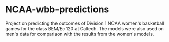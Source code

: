 # NCAA-wbb-predictions
Project on predicting the outcomes of Division 1 NCAA women's basketball games for the class BEM/Ec 120 at Caltech. The models were also used on
men's data for comparison with the results from the women's models.
